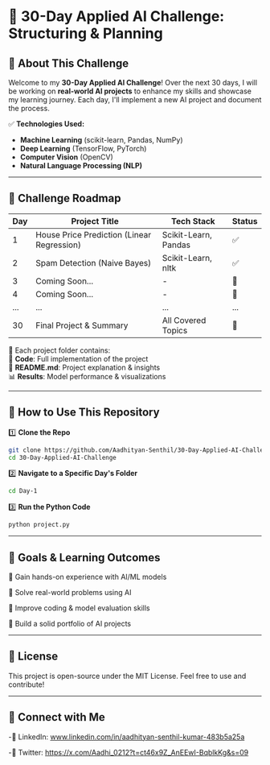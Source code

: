 # 🚀 30-Day Applied AI Challenge: Structuring & Planning  

## 📌 About This Challenge  
Welcome to my **30-Day Applied AI Challenge**! Over the next 30 days, I will be working on **real-world AI projects** to enhance my skills and showcase my learning journey. Each day, I'll implement a new AI project and document the process.  

✅ **Technologies Used:**  
- **Machine Learning** (scikit-learn, Pandas, NumPy)  
- **Deep Learning** (TensorFlow, PyTorch)  
- **Computer Vision** (OpenCV)  
- **Natural Language Processing (NLP)**  

---

## 📅 Challenge Roadmap  

| Day | Project Title | Tech Stack | Status |
|----|-----------------------------|-----------------|--------|
| 1  | House Price Prediction (Linear Regression)| Scikit-Learn, Pandas | ✅ |
| 2  | Spam Detection (Naive Bayes) | Scikit-Learn, nltk | ✅ |
| 3  | Coming Soon... | - | 🚧 |
| 4  | Coming Soon... | - | 🚧 |
| ... | ... | ... | ... |
| 30 | Final Project & Summary | All Covered Topics | 🚧 |

📌 Each project folder contains:  
📂 **Code**: Full implementation of the project  
📜 **README.md**: Project explanation & insights  
📊 **Results**: Model performance & visualizations  

---

## 📖 How to Use This Repository  

1️⃣ **Clone the Repo**  
```bash
git clone https://github.com/Aadhityan-Senthil/30-Day-Applied-AI-Challenge.git
cd 30-Day-Applied-AI-Challenge
```
2️⃣ **Navigate to a Specific Day's Folder**
```bash
cd Day-1
```
3️⃣ **Run the Python Code**
```bash
python project.py
```
---

## 🎯 Goals & Learning Outcomes  
🔹 Gain hands-on experience with AI/ML models  

🔹 Solve real-world problems using AI  

🔹 Improve coding & model evaluation skills  

🔹 Build a solid portfolio of AI projects  


---

## 📜 License
This project is open-source under the MIT License. Feel free to use and contribute!

---

## 🔗 Connect with Me
-🔹 LinkedIn: www.linkedin.com/in/aadhityan-senthil-kumar-483b5a25a

-🔹 Twitter: https://x.com/Aadhi_0212?t=ct46x9Z_AnEEwI-BqblkKg&s=09
